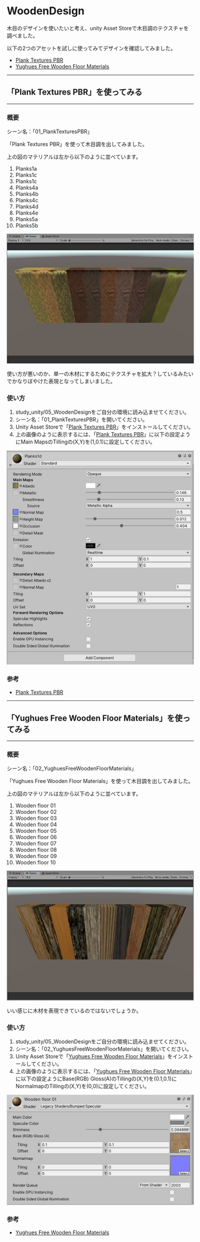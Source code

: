 # WoodenDesign
木目のデザインを使いたいと考え、unity Asset Storeで木目調のテクスチャを調べました。

以下の2つのアセットを試しに使ってみてデザインを確認してみました。

* [Plank Textures PBR](https://assetstore.unity.com/packages/2d/textures-materials/wood/plank-textures-pbr-72318)
* [Yughues Free Wooden Floor Materials](https://assetstore.unity.com/packages/2d/textures-materials/wood/yughues-free-wooden-floor-materials-13213)



*****************************************************************

## 「Plank Textures PBR」を使ってみる
*****************************************************************

### 概要
シーン名：「01_PlankTexturesPBR」

「Plank Textures PBR」を使って木目調を出してみました。

上の図のマテリアルは左から以下のように並べています。

1. Planks1a
2. Planks1c
3. Planks1c
4. Planks4a
5. Planks4b
6. Planks4c
7. Planks4d
8. Planks4e
9. Planks5a
10. Planks5b

![](docs/PlankTexturesPBR_DesignComparison.JPG)

使い方が悪いのか、単一の木材にするためにテクスチャを拡大？しているみたいでかなりぼやけた表現となってしまいました。

### 使い方
1. study_unity/05_WoodenDesignをご自分の環境に読み込ませてください。
2. シーン名：「01_PlankTexturesPBR」を開いてください。
3. Unity Asset Storeで「[Plank Textures PBR](https://assetstore.unity.com/packages/2d/textures-materials/wood/plank-textures-pbr-72318)」をインストールしてください。
4. 上の画像のように表示するには、「[Plank Textures PBR](https://assetstore.unity.com/packages/2d/textures-materials/wood/plank-textures-pbr-72318)」に以下の設定ようにMain MapsのTillingの(X,Y)を(1,0.1)に設定してください。

![](docs/PlankTexturesPBR_Setting.JPG)

### 参考

* [Plank Textures PBR](https://assetstore.unity.com/packages/2d/textures-materials/wood/plank-textures-pbr-72318)


*****************************************************************

## 「Yughues Free Wooden Floor Materials」を使ってみる
*****************************************************************

### 概要
シーン名：「02_YughuesFreeWoodenFloorMaterials」

「Yughues Free Wooden Floor Materials」を使って木目調を出してみました。

上の図のマテリアルは左から以下のように並べています。

1. Wooden floor 01
2. Wooden floor 02
3. Wooden floor 03
4. Wooden floor 04
5. Wooden floor 05
6. Wooden floor 06
7. Wooden floor 07
8. Wooden floor 08
9. Wooden floor 09
10. Wooden floor 10

![](docs/YughuesFreeWoodenFloorMaterials_DesignComparison.JPG)

いい感じに木材を表現できているのではないでしょうか。

### 使い方
1. study_unity/05_WoodenDesignをご自分の環境に読み込ませてください。
2. シーン名：「02_YughuesFreeWoodenFloorMaterials」を開いてください。
3. Unity Asset Storeで「[Yughues Free Wooden Floor Materials](https://assetstore.unity.com/packages/2d/textures-materials/wood/yughues-free-wooden-floor-materials-13213)」をインストールしてください。
4. 上の画像のように表示するには、「[Yughues Free Wooden Floor Materials](https://assetstore.unity.com/packages/2d/textures-materials/wood/yughues-free-wooden-floor-materials-13213)」に以下の設定ようにBase(RGB) Gloss(A)のTillingの(X,Y)を(0.1,0.1)にNormalmapのTillingの(X,Y)を(0,0)に設定してください。

![](docs/YughuesFreeWoodenFloorMaterials_Setting.JPG)

### 参考

* [Yughues Free Wooden Floor Materials](https://assetstore.unity.com/packages/2d/textures-materials/wood/yughues-free-wooden-floor-materials-13213)
